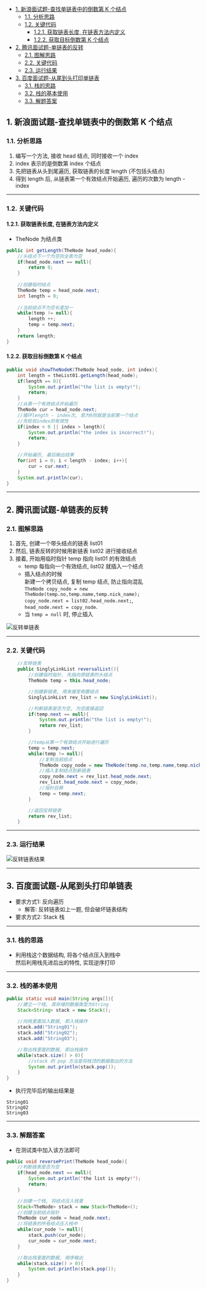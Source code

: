 <!-- TOC -->

- [1. 新浪面试题-查找单链表中的倒数第 K 个结点](#1-新浪面试题-查找单链表中的倒数第-k-个结点)
  - [1.1. 分析思路](#11-分析思路)
  - [1.2. 关键代码](#12-关键代码)
    - [1.2.1. 获取链表长度, 在链表方法内定义](#121-获取链表长度-在链表方法内定义)
    - [1.2.2. 获取目标倒数第 K 个结点](#122-获取目标倒数第-k-个结点)
- [2. 腾讯面试题-单链表的反转](#2-腾讯面试题-单链表的反转)
  - [2.1. 图解思路](#21-图解思路)
  - [2.2. 关键代码](#22-关键代码)
  - [2.3. 运行结果](#23-运行结果)
- [3. 百度面试题-从尾到头打印单链表](#3-百度面试题-从尾到头打印单链表)
  - [3.1. 栈的思路](#31-栈的思路)
  - [3.2. 栈的基本使用](#32-栈的基本使用)
  - [3.3. 解题答案](#33-解题答案)

<!-- /TOC -->

## 1. 新浪面试题-查找单链表中的倒数第 K 个结点

### 1.1. 分析思路
1) 编写一个方法, 接收 head 结点, 同时接收一个 index
2) index 表示的是倒数第 index 个结点
3) 先把链表从头到尾遍历, 获取链表的长度 length (不包括头结点)
4) 得到 length 后, 从链表第一个有效结点开始遍历, 遍历的次数为 length - index

****

### 1.2. 关键代码

#### 1.2.1. 获取链表长度, 在链表方法内定义
- TheNode 为结点类
```java
public int getLength(TheNode head_node){
    //头结点下一个为空则全表为空
    if(head_node.next == null){
        return 0;
    }
    
    //创建临时结点
    TheNode temp = head_node.next;
    int length = 0;
    
    //当前结点不为空长度加一
    while(temp != null){
        length ++;
        temp = temp.next;
    }
    return length;
}
```

#### 1.2.2. 获取目标倒数第 K 个结点
```java
public void showTheNodeK(TheNode head_node, int index){
    int length = theList01.getLength(head_node);
    if(length == 0){
        System.out.println("the list is empty!");
        return;
    }
    //从第一个有效结点开始遍历
    TheNode cur = head_node.next;
    //循环length - index次, 若为0则就是当前第一个结点
    //先检验index的有效性
    if(index < 0 || index > length){
        System.out.println("the index is incorrect!");
        return;
    }

    //开始遍历, 最后输出结果
    for(int i = 0; i < length - index; i++){
        cur = cur.next;
    }
    System.out.println(cur);
}
```

****

## 2. 腾讯面试题-单链表的反转

### 2.1. 图解思路
1) 首先, 创建一个带头结点的链表 list01
2) 然后, 链表反转的时候用新链表 list02 进行接收结点
3) 接着, 开始用临时指针 temp 指向 list01 的有效结点
   - temp 每指向一个有效结点, list02 就插入一个结点
   - 插入结点的时候  
     新建一个拷贝结点, 复制 temp 结点, 防止指向混乱  
     `TheNode copy_node = new TheNode(temp.no,temp.name,temp.nick_name);`  
     `copy_node.next = list02.head_node.next;`,  
     `head_node.next = copy_node`.
   - 当 `temp = null` 时, 停止插入

![反转单链表](../99.images/2020-04-20-16-09-30.png)

****

### 2.2. 关键代码
```java
    //反转链表
    public SinglyLinkList reversalList(){
        //创建临时指针, 先指向原链表的头结点
        TheNode temp = this.head_node;

        //创建新链表, 用来接受倒置结点
        SinglyLinkList rev_list = new SinglyLinkList();

        //判断链表是否为空, 为空直接返回
        if(temp.next == null){
            System.out.println("the list is empty!");
            return rev_list;
        }

        //temp从第一个有效结点开始进行遍历
        temp = temp.next;
        while(temp != null){
            //复制当前结点
            TheNode copy_node = new TheNode(temp.no,temp.name,temp.nick_name);
            //插入复制结点到新链表
            copy_node.next = rev_list.head_node.next;
            rev_list.head_node.next = copy_node;
            //指针后移
            temp = temp.next;
        }

        //返回反转链表
        return rev_list;
    }
```

****

### 2.3. 运行结果
![反转链表结果](../99.images/2020-04-20-17-35-49.png)

****

## 3. 百度面试题-从尾到头打印单链表
- 要求方式1: 反向遍历 
  - 解答: 反转链表如上一题, 但会破坏链表结构
- 要求方式2: Stack 栈

****

### 3.1. 栈的思路
- 利用栈这个数据结构, 将各个结点压入到栈中  
  然后利用栈先进后出的特性, 实现逆序打印

****

### 3.2. 栈的基本使用

```java
public static void main(String args[]){
    //建立一个栈, 其存储的数据类型为String
    Stack<String> stack = new Stack();
    
    //向栈里面加入数据, 即入栈操作
    stack.add("String01");
    stack.add("String02");
    stack.add("String03");

    //取出栈里面的数据, 即出栈操作
    while(stack.size() > 0){
        //stack 的 pop 方法是将栈顶的数据取出的方法
        System.out.println(stack.pop());
    }
}
```

- 执行完毕后的输出结果是
```
String01
String02
String03
```

****

### 3.3. 解题答案
- 在测试类中加入该方法即可

```java
public void reversePrint(TheNode head_node){
    //判断链表是否为空
    if(head_node.next == null){
        System.out.println('the list is empty!');
        return;
    }

    //创建一个栈, 将结点压入栈里
    Stack<TheNode> stack = new Stack<TheNode>();
    //创建当前结点指针
    TheNode cur_node = head_node.next;
    //将链表的所有结点压入栈中
    while(cur_node != null){
        stack.push(cur_node);
        cur_node = cur_node.next;
    }

    //取出栈里面的数据, 倒序输出
    while(stack.size() > 0){
        System.out.println(stack.pop());
    }
}
```